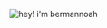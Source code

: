 ![hey! i'm bermannoah](https://pimp-my-readme.webapp.io/pimp-my-readme/sliding-text?emojis=&text=hey%21%2520i%27m%2520bermannoah)

<!--
**bermannoah/bermannoah** is a ✨ _special_ ✨ repository because its `README.md` (this file) appears on your GitHub profile.

Here are some ideas to get you started:

- 🔭 I’m currently working on ...
- 🌱 I’m currently learning ...
- 👯 I’m looking to collaborate on ...
- 🤔 I’m looking for help with ...
- 💬 Ask me about ...
- 📫 How to reach me: ...
- 😄 Pronouns: ...
- ⚡ Fun fact: ...
-->
